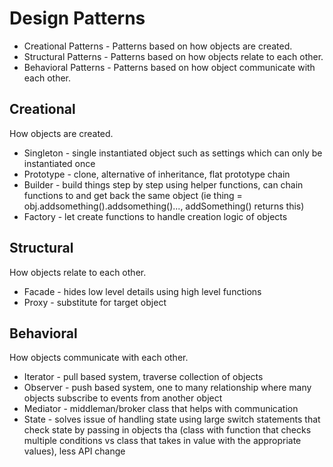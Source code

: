 # Design Patterns

- Creational Patterns - Patterns based on how objects are created.
- Structural Patterns - Patterns based on how objects relate to each other.
- Behavioral Patterns - Patterns based on how object communicate with each other.

## Creational

How objects are created.

- Singleton - single instantiated object such as settings which can only be instantiated once
- Prototype - clone, alternative of inheritance, flat prototype chain
- Builder - build things step by step using helper functions, can chain functions to and get back the same object (ie thing = obj.addsomething().addsomething()..., addSomething() returns this)
- Factory - let create functions to handle creation logic of objects

## Structural

How objects relate to each other.

- Facade - hides low level details using high level functions
- Proxy - substitute for target object

## Behavioral

How objects communicate with each other.

- Iterator - pull based system, traverse collection of objects
- Observer - push based system, one to many relationship where many objects subscribe to events from another object
- Mediator - middleman/broker class that helps with communication
- State - solves issue of handling state using large switch statements that check state by passing in objects tha (class with function that checks multiple conditions vs class that takes in value with the appropriate values), less API change
